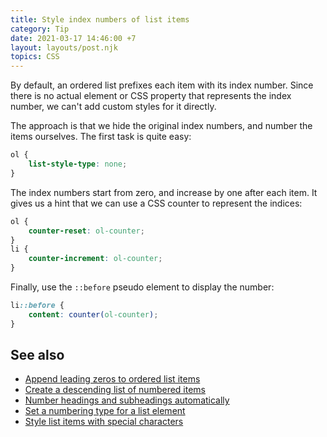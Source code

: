 ```yaml
---
title: Style index numbers of list items
category: Tip
date: 2021-03-17 14:46:00 +7
layout: layouts/post.njk
topics: CSS
---
```


By default, an ordered list prefixes each item with its index number. Since there is no actual element or CSS property that represents the index number, we can't add custom styles for it directly.

The approach is that we hide the original index numbers, and number the items ourselves. The first task is quite easy:

```css
ol {
    list-style-type: none;
}
```

The index numbers start from zero, and increase by one after each item. It gives us a hint that we can use a CSS counter to represent the indices:

```css
ol {
    counter-reset: ol-counter;
}
li {
    counter-increment: ol-counter;
}
```

Finally, use the `::before` pseudo element to display the number:

```css
li::before {
    content: counter(ol-counter);
}
```

## See also

-   [Append leading zeros to ordered list items](/append-leading-zeros-to-ordered-list-items/)
-   [Create a descending list of numbered items](/create-a-descending-list-of-numbered-items/)
-   [Number headings and subheadings automatically](/number-headings-and-subheadings-automatically/)
-   [Set a numbering type for a list element](/set-a-numbering-type-for-a-list-element/)
-   [Style list items with special characters](/style-list-items-with-special-characters/)
